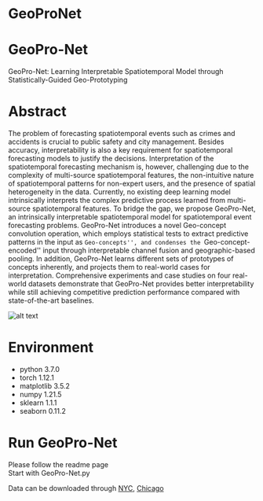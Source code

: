 # GeoProNet

# GeoPro-Net
GeoPro-Net: Learning Interpretable Spatiotemporal Model through Statistically-Guided Geo-Prototyping

# Abstract
The problem of forecasting spatiotemporal events such as crimes and accidents is crucial to public safety and city management. Besides accuracy, interpretability is also a key requirement for spatiotemporal forecasting models to justify the decisions. Interpretation of the spatiotemporal forecasting mechanism is, however, challenging due to the complexity of multi-source spatiotemporal features, the non-intuitive nature of spatiotemporal patterns for non-expert users, and the presence of spatial heterogeneity in the data.
Currently, no existing deep learning model intrinsically interprets the complex predictive process learned from multi-source spatiotemporal features. To bridge the gap, we propose GeoPro-Net, an intrinsically interpretable spatiotemporal model for spatiotemporal event forecasting problems. GeoPro-Net introduces a novel Geo-concept convolution operation, which employs statistical tests to extract predictive patterns in the input as ``Geo-concepts'', and condenses the ``Geo-concept-encoded'' input through interpretable channel fusion and geographic-based pooling. In addition, GeoPro-Net learns different sets of prototypes of concepts inherently, and projects them to real-world cases for interpretation. Comprehensive experiments and case studies on four real-world datasets demonstrate that GeoPro-Net provides better interpretability while still achieving competitive prediction performance compared with state-of-the-art baselines.

![alt text](https://github.com/BANG23333/GeoProNet/blob/main/img/framework.jpg)

# Environment
- python 3.7.0
- torch 1.12.1
- matplotlib 3.5.2
- numpy 1.21.5
- sklearn 1.1.1
- seaborn 0.11.2

# Run GeoPro-Net
Please follow the readme page \
Start with GeoPro-Net.py

Data can be downloaded through [NYC](https://drive.google.com/file/d/17Sc5TBSmqqzxI30HfzvJr6xkhVN0ehFm/view?usp=sharing), [Chicago](https://drive.google.com/file/d/1mMhyRK2gDsIFUO9AajWX2cCEntzxB24J/view?usp=sharing)

